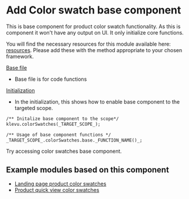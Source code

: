 # Add Color swatch base component

This is base component for product color swatch functionality. As this is component it won't have any output on UI. It only initialize core functions.

You will find the necessary resources for this module available here:
[resources](/components/color-swatches/resources). Please add these with the
method appropriate to your chosen framework. 

[Base file](/components/color-swatches/resources/assets/js/color-swatches.js)
- Base file is for code functions

[Initialization](/components/color-swatches/resources/assets/js/color-swatches-initialize.js)
- In the initialization, this shows how to enable base component to the targeted scope. 


```html
/** Initalize base component to the scope*/
klevu.colorSwatches(_TARGET_SCOPE_);

/** Usage of base component functions */
_TARGET_SCOPE_.colorSwatches.base._FUNCTION_NAME()_;
```

Try accessing color swatches base component.

## Example modules based on this component

- [Landing page product color swatches](/modules/color-swatches-landing-page)
- [Product quick view color swatches](/modules/color-swatches-quick-view)